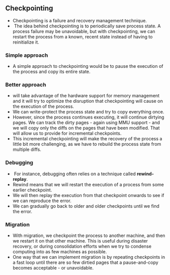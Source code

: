 ## Checkpointing
- Checkpointing is a failure and recovery management technique.
-  The idea behind checkpointing is to periodically save process state. A process failure may be unavoidable, but with checkpointing, we can restart the process from a known, recent state instead of having to reinitialize it.
### Simple approach 

- A simple approach to checkpointing would be to pause the execution of the process and copy its entire state.
### Better approach 

- will take advantage of the hardware support for memory management and it will try to optimize the disruption that checkpointing will cause on the execution of the process.
- We can write-protect the process state and try to copy everything once.
- However, since the process continues executing, it will continue dirtying pages. We can track the dirty pages - again using MMU support - and we will copy only the diffs on the pages that have been modified. That will allow us to provide for incremental checkpoints.
- This incremental checkpointing will make the recovery of the process a little bit more challenging, as we have to rebuild the process state from multiple diffs.


### Debugging 

-  For instance, debugging often relies on a technique called **rewind-replay**.
- Rewind means that we will restart the execution of a process from some earlier checkpoint.
- We will then replay the execution from that checkpoint onwards to see if we can reproduce the error.
- We can gradually go back to older and older checkpoints until we find the error.


### Migration 

- With migration, we checkpoint the process to another machine, and then we restart it on that other machine. This is useful during disaster recovery, or during consolidation efforts when we try to condense computing into as few machines as possible.
- One way that we can implement migration is by repeating checkpoints in a fast loop until there are so few dirtied pages that a pause-and-copy becomes acceptable - or unavoidable.